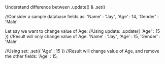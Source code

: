 Understand difference between .update() & .set()

//Consider a sample database fields as:
'Name' : "Jay", 
'Age' : 14,
'Gender' : 'Male'

Let say we want to change value of Age:
//Using update:
.update({
  'Age' : 15
})
//Result will only change value of Age:
'Name' : "Jay",
'Age' : 15,
'Gender' : 'Male'

//Using set:
.set({
  'Age' : 15
})
//Result will change value of Age, and remove the other fields:
'Age' : 15,


